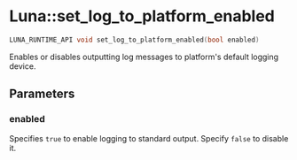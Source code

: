 # Luna::set_log_to_platform_enabled

```c++
LUNA_RUNTIME_API void set_log_to_platform_enabled(bool enabled)
```

Enables or disables outputting log messages to platform's default logging device. 



## Parameters
### enabled
Specifies `true` to enable logging to standard output. Specify `false` to disable it. 

